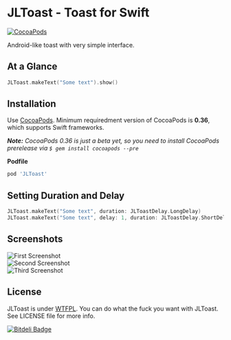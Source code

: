JLToast - Toast for Swift
=========================

[![CocoaPods](http://img.shields.io/cocoapods/v/JLToast.svg)](http://cocoapods.org/?q=name%3AJLToast%20author%3Adevxoul)

Android-like toast with very simple interface.


At a Glance
-----------

```swift
JLToast.makeText("Some text").show()
```


Installation
------------

Use [CocoaPods](http://cocoapods.org). Minimum requiredment version of CocoaPods is **0.36**, which supports Swift frameworks.

_**Note:** CocoaPods 0.36 is just a beta yet, so you need to install CocoaPods prerelease via `$ gem install cocoapods --pre`_

**Podfile**

```ruby
pod 'JLToast'
```


Setting Duration and Delay
--------------------------

```swift
JLToast.makeText("Some text", duration: JLToastDelay.LongDelay)
JLToast.makeText("Some text", delay: 1, duration: JLToastDelay.ShortDelay)
```


Screenshots
-----------

![First Screenshot](https://raw.github.com/Joyfl/JLToast/master/Screenshots/JLToast-Screenshot-1.png)
<br />
![Second Screenshot](https://raw.github.com/Joyfl/JLToast/master/Screenshots/JLToast-Screenshot-2.png)
<br />
![Third Screenshot](https://raw.github.com/Joyfl/JLToast/master/Screenshots/JLToast-Screenshot-3.png)


License
-------

JLToast is under [WTFPL](http://www.wtfpl.net/). You can do what the fuck you want with JLToast. See LICENSE file for more info.

[![Bitdeli Badge](https://d2weczhvl823v0.cloudfront.net/devxoul/jltoast/trend.png)](https://bitdeli.com/free "Bitdeli Badge")

